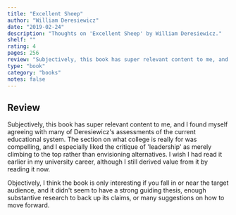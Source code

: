 ```yaml
---
title: "Excellent Sheep"
author: "William Deresiewicz"
date: "2019-02-24"
description: "Thoughts on 'Excellent Sheep' by William Deresiewicz."
shelf: ""
rating: 4
pages: 256
review: "Subjectively, this book has super relevant content to me, and I found myself agreeing with many of Deresiewicz's assessments of the current educational system. The section on what college is really for was compelling, and I especially liked the critique of 'leadership' as merely climbing to the top rather than envisioning alternatives. I wish I had read it earlier in my university career, although I still derived value from it by reading it now.<br/><br/>Objectively, I think the book is only interesting if you fall in or near the target audience, and it didn't seem to have a strong guiding thesis, enough substantive research to back up its claims, or many suggestions on how to move forward."
type: "book"
category: "books"
notes: false
---
```


## Review

Subjectively, this book has super relevant content to me, and I found myself agreeing with many of Deresiewicz's assessments of the current educational system. The section on what college is really for was compelling, and I especially liked the critique of 'leadership' as merely climbing to the top rather than envisioning alternatives. I wish I had read it earlier in my university career, although I still derived value from it by reading it now.

Objectively, I think the book is only interesting if you fall in or near the target audience, and it didn't seem to have a strong guiding thesis, enough substantive research to back up its claims, or many suggestions on how to move forward.
